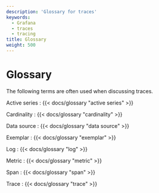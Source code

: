 ```yaml
---
description: 'Glossary for traces'
keywords:
  - Grafana
  - traces
  - tracing
title: Glossary
weight: 500
---
```


# Glossary

The following terms are often used when discussing traces.

Active series
: {{< docs/glossary "active series" >}}

Cardinality
: {{< docs/glossary "cardinality" >}}

Data source
: {{< docs/glossary "data source" >}}

Exemplar
: {{< docs/glossary "exemplar" >}}

Log
: {{< docs/glossary "log" >}}

Metric
: {{< docs/glossary "metric" >}}

Span
: {{< docs/glossary "span" >}}

Trace
: {{< docs/glossary "trace" >}}
